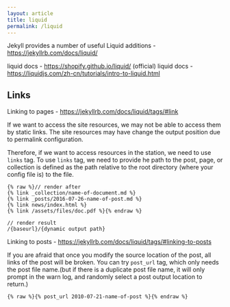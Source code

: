 ```yaml
---
layout: article
title: liquid
permalink: /liquid
---
```


Jekyll provides a number of useful Liquid additions - <https://jekyllrb.com/docs/liquid/>

liquid docs - https://shopify.github.io/liquid/ (official)
liquid docs - https://liquidjs.com/zh-cn/tutorials/intro-to-liquid.html


## Links

Linking to pages - <https://jekyllrb.com/docs/liquid/tags/#link>

If we want to access the site resources, we may not be able to access them by static links. The site resources may have change the output position due to permalink configuration.

Therefore, if we want to access resources in the station, we need to use `links` tag. To use `links` tag, we need to provide he path to the post, page, or collection is defined as the path relative to the root directory (where your config file is) to the file.

```liquid
{% raw %}// render after
{% link _collection/name-of-document.md %}
{% link _posts/2016-07-26-name-of-post.md %}
{% link news/index.html %}
{% link /assets/files/doc.pdf %}{% endraw %}

// render result
/{baseurl}/{dynamic output path}
```

Linking to posts - https://jekyllrb.com/docs/liquid/tags/#linking-to-posts

If you are afraid that once you modify the source location of the post, all links of the post will be broken. You can try `post_url` tag, which only needs the post file name.(but if there is a duplicate post file name, it will only prompt in the warn log, and randomly select a post output location to return.)

```liquid
{% raw %}{% post_url 2010-07-21-name-of-post %}{% endraw %}
```